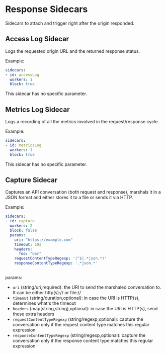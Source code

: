 # Response Sidecars
Sidecars to attach and trigger right after the origin responded.

## Access Log Sidecar
Logs the requested origin URL and the returned response status.

Example:
```yaml
sidecars:
- id: accessLog
  workers: 1
  block: true
```

This sidecar has no specific parameter.

## Metrics Log Sidecar
Logs a recording of all the metrics involved in the request/response cycle.

Example:
```yaml
sidecars:
- id: metricsLog
  workers: 1
  block: true
```

This sidecar has no specific parameter.


## Capture Sidecar
Captures an API conversation (both request and response), marshals it in a JSON format and either stores it
to a file or sends it via HTTP.

Example:
```yaml
sidecars:
- id: capture
  workers: 2
  block: false
  params:
    uri: "https://example.com"
    timeout: 10s
    headers:
      foo: "bar"
    requestContentTypeRegexp: '(^$|.*json.*)'
    responseContentTypeRegexp: '.*json.*'
    
```

params:
* `uri` (string/uri,required): the URI to send the marshaled conversation to. It can be either http(s):// or file://
* `timeout` (string/duration,optional): in case the URI is HTTP(s), determines what's the timeout
* `headers` (map[string,string],optional): in case the URI is HTTP(s), send these extra headers
* `requestContentTypeRegexp` (string/regexp,optional): capture the conversation only if the request content type
  matches this regular expression
* `responseContentTypeRegexp` (string/regexp,optional): capture the conversation only if the response content type
  matches this regular expression
